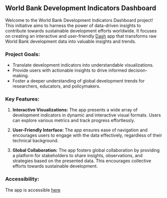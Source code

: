 ## World Bank Development Indicators Dashboard

Welcome to the World Bank Development Indicators Dashboard project! This initiative aims to harness the power of data-driven insights to contribute towards sustainable development efforts worldwide. It focuses on creating an interactive and user-friendly <a href="https://plotly.com/dash/">Dash</a> app that transforms raw World Bank development data into valuable insights and trends.

### Project Goals:<br />
- Translate development indicators into understandable visualizations.
- Provide users with actionable insights to drive informed decision-making.
- Foster a deeper understanding of global development trends for researchers, educators, and policymakers.

### Key Features:<br />
1. **Interactive Visualizations:** The app presents a wide array of development indicators in dynamic and interactive visual formats. Users can explore various metrics and track progress effortlessly.

2. **User-Friendly Interface:** The app ensures ease of navigation and encourages users to engage with the data effectively, regardless of their technical background.

3. **Global Collaboration:** The app fosters global collaboration by providing a platform for stakeholders to share insights, observations, and strategies based on the presented data. This encourages collective efforts towards sustainable development.

### Accessibility:<br />
The app is accessible <a href="https://world-development-indicators.azurewebsites.net" target="_blank">here</a>
